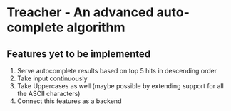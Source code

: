 # Treacher - An advanced auto-complete algorithm
## Features yet to be implemented
1. Serve autocomplete results based on top 5 hits in descending order
2. Take input continuously 
3. Take Uppercases as well (maybe possible by extending support for all the ASCII characters)
4. Connect this features as a backend
